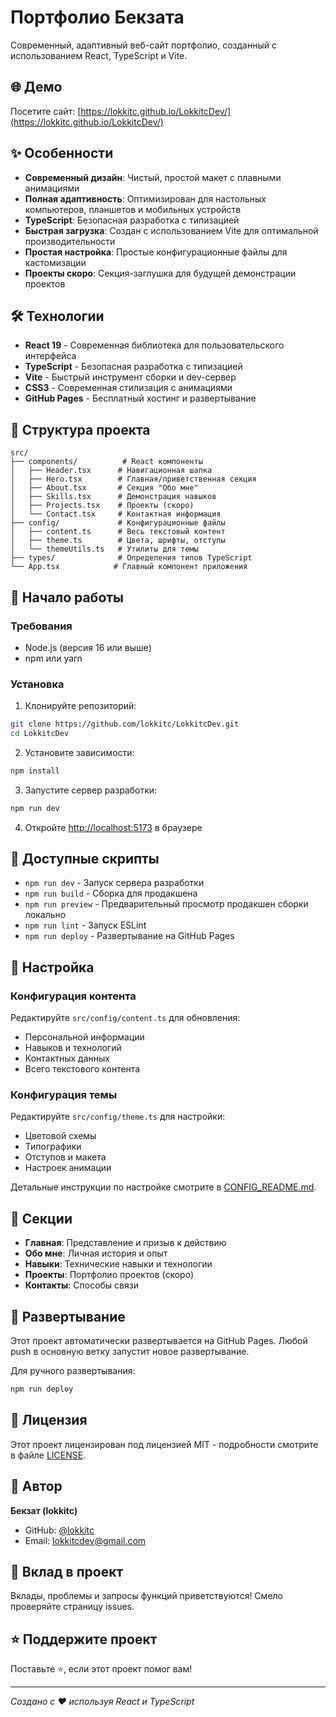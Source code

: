 # Портфолио Бекзата

Современный, адаптивный веб-сайт портфолио, созданный с использованием React, TypeScript и Vite.

## 🌐 Демо

Посетите сайт: [https://lokkitc.github.io/LokkitcDev/](https://lokkitc.github.io/LokkitcDev/)

## ✨ Особенности

- **Современный дизайн**: Чистый, простой макет с плавными анимациями
- **Полная адаптивность**: Оптимизирован для настольных компьютеров, планшетов и мобильных устройств
- **TypeScript**: Безопасная разработка с типизацией
- **Быстрая загрузка**: Создан с использованием Vite для оптимальной производительности
- **Простая настройка**: Простые конфигурационные файлы для кастомизации
- **Проекты скоро**: Секция-заглушка для будущей демонстрации проектов

## 🛠️ Технологии

- **React 19** - Современная библиотека для пользовательского интерфейса
- **TypeScript** - Безопасная разработка с типизацией
- **Vite** - Быстрый инструмент сборки и dev-сервер
- **CSS3** - Современная стилизация с анимациями
- **GitHub Pages** - Бесплатный хостинг и развертывание

## 📁 Структура проекта

```
src/
├── components/          # React компоненты
│   ├── Header.tsx      # Навигационная шапка
│   ├── Hero.tsx        # Главная/приветственная секция
│   ├── About.tsx       # Секция "Обо мне"
│   ├── Skills.tsx      # Демонстрация навыков
│   ├── Projects.tsx    # Проекты (скоро)
│   └── Contact.tsx     # Контактная информация
├── config/             # Конфигурационные файлы
│   ├── content.ts      # Весь текстовый контент
│   ├── theme.ts        # Цвета, шрифты, отступы
│   └── themeUtils.ts   # Утилиты для темы
├── types/              # Определения типов TypeScript
└── App.tsx            # Главный компонент приложения
```

## 🚀 Начало работы

### Требования

- Node.js (версия 16 или выше)
- npm или yarn

### Установка

1. Клонируйте репозиторий:
```bash
git clone https://github.com/lokkitc/LokkitcDev.git
cd LokkitcDev
```

2. Установите зависимости:
```bash
npm install
```

3. Запустите сервер разработки:
```bash
npm run dev
```

4. Откройте [http://localhost:5173](http://localhost:5173) в браузере

## 📝 Доступные скрипты

- `npm run dev` - Запуск сервера разработки
- `npm run build` - Сборка для продакшена
- `npm run preview` - Предварительный просмотр продакшен сборки локально
- `npm run lint` - Запуск ESLint
- `npm run deploy` - Развертывание на GitHub Pages

## 🎨 Настройка

### Конфигурация контента

Редактируйте `src/config/content.ts` для обновления:
- Персональной информации
- Навыков и технологий
- Контактных данных
- Всего текстового контента

### Конфигурация темы

Редактируйте `src/config/theme.ts` для настройки:
- Цветовой схемы
- Типографики
- Отступов и макета
- Настроек анимации

Детальные инструкции по настройке смотрите в [CONFIG_README.md](CONFIG_README.md).

## 📱 Секции

- **Главная**: Представление и призыв к действию
- **Обо мне**: Личная история и опыт
- **Навыки**: Технические навыки и технологии
- **Проекты**: Портфолио проектов (скоро)
- **Контакты**: Способы связи

## 🚀 Развертывание

Этот проект автоматически развертывается на GitHub Pages. Любой push в основную ветку запустит новое развертывание.

Для ручного развертывания:
```bash
npm run deploy
```

## 📄 Лицензия

Этот проект лицензирован под лицензией MIT - подробности смотрите в файле [LICENSE](LICENSE).

## 👤 Автор

**Бекзат (lokkitc)**
- GitHub: [@lokkitc](https://github.com/lokkitc)
- Email: lokkitcdev@gmail.com

## 🤝 Вклад в проект

Вклады, проблемы и запросы функций приветствуются! Смело проверяйте страницу issues.

## ⭐ Поддержите проект

Поставьте ⭐️, если этот проект помог вам!

---

*Создано с ❤️ используя React и TypeScript*